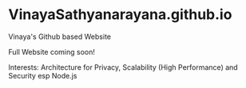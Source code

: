 # VinayaSathyanarayana.github.io
Vinaya's Github based Website

Full Website coming soon!

Interests: Architecture for Privacy, Scalability (High Performance) and Security esp Node.js
